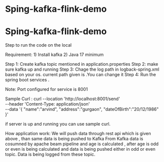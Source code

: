 # Sping-kafka-flink-demo

# Sping-kafka-flink-demo

Step  to run the code on the local

Requirement: 
                 1) Install kafka
                 2)  Java 17 minimum
                 

Step 1: Create kafka topic mentioned in application.properties
Step 2: make sure kafka up and running
Step 3: Chage the log path in logback-spring.xml based on your os. 
        current path given is <property name="LOGS" value="var/logs/assignment" />.You can change it
Step 4: Run the spring boot services .

Note: Port configured for service is 8001


Sample Curl :  curl --location 'http://localhost:8001/send' \
--header 'Content-Type: application/json' \
--data '{ 
   "name":"arvind",
	"address":"gurgaon",
	"dateOfBirth":"20/12/1986"
}'

if server is up and running you can use sample curl.

How application work:
We will push data through rest api which is given above , than same data is being pushed to Kafka
From Kafka data is cosumned by apache beam pipeline and age is calculated ,
after age is odd or even is being calculated and  data is being pushed either in odd or even topic.
Data is being logged from these topic.
